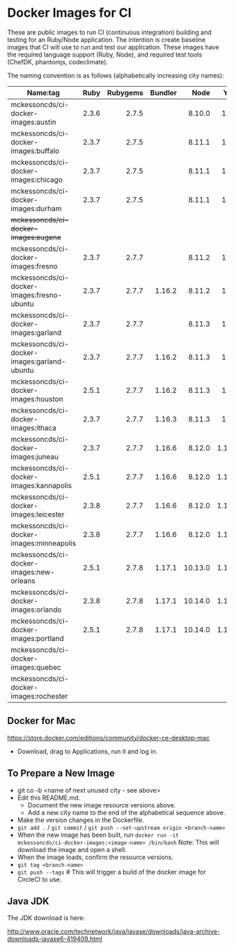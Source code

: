 Docker Images for CI
====================

These are public images to run CI (continuous integration) building and testing for an Ruby/Node application. The intention is create baseline images that CI will use to run and test our application. These images have the required language support (Ruby, Node), and required test tools (ChefDK, phantomjs, codeclimate).

The naming convention is as follows (alphabetically increasing city names):

| Name:tag                                    | Ruby  | Rubygems | Bundler | Node    | Yarn   | ChefDK | JavaJDK |
|---------------------------------------------|------:|---------:|--------:|--------:|------: |-------:|--------:|
| mckessoncds/ci-docker-images:austin         | 2.3.6 |    2.7.5 |         |  8.10.0 |  1.5.1 |  1.6.1 |         |
| mckessoncds/ci-docker-images:buffalo        | 2.3.7 |    2.7.5 |         |  8.11.1 |  1.5.1 |  1.6.1 |         |
| mckessoncds/ci-docker-images:chicago        | 2.3.7 |    2.7.5 |         |  8.11.1 |  1.5.1 | 1.6.11 |         |
| mckessoncds/ci-docker-images:durham         | 2.3.7 |    2.7.5 |         |  8.11.1 |  1.5.1 | 1.6.11 |    6u45 |
| ~~mckessoncds/ci-docker-images:eugene~~     |       |          |         |         |        |        |         |
| mckessoncds/ci-docker-images:fresno         | 2.3.7 |    2.7.7 |         |  8.11.2 |  1.7.0 | 1.6.11 |    6u45 |
| mckessoncds/ci-docker-images:fresno-ubuntu  | 2.3.7 |    2.7.7 |  1.16.2 |  8.11.2 |  1.7.0 | 1.6.11 |    6u45 |
| mckessoncds/ci-docker-images:garland        | 2.3.7 |    2.7.7 |         |  8.11.3 |  1.7.0 | 1.6.11 |    6u45 |
| mckessoncds/ci-docker-images:garland-ubuntu | 2.3.7 |    2.7.7 |  1.16.2 |  8.11.3 |  1.7.0 | 1.6.11 |    6u45 |
| mckessoncds/ci-docker-images:houston        | 2.5.1 |    2.7.7 |  1.16.2 |  8.11.3 |  1.7.0 | 1.6.11 |    6u45 |
| mckessoncds/ci-docker-images:ithaca         | 2.3.7 |    2.7.7 |  1.16.3 |  8.11.3 |  1.9.4 | 1.6.11 |    6u45 |
| mckessoncds/ci-docker-images:juneau         | 2.3.7 |    2.7.7 |  1.16.6 |  8.12.0 | 1.10.1 | 1.6.11 |    6u45 |
| mckessoncds/ci-docker-images:kannapolis     | 2.5.1 |    2.7.7 |  1.16.6 |  8.12.0 | 1.10.1 | 1.6.11 |    6u45 |
| mckessoncds/ci-docker-images:leicester      | 2.3.8 |    2.7.7 |  1.16.6 |  8.12.0 | 1.10.1 | 1.6.11 |    6u45 |
| mckessoncds/ci-docker-images:minneapolis    | 2.3.8 |    2.7.7 |  1.16.6 |  8.12.0 | 1.10.1 | 1.6.11 |    6u45 |
| mckessoncds/ci-docker-images:new-orleans    | 2.5.1 |    2.7.8 |  1.17.1 | 10.13.0 | 1.12.3 | 1.6.11 |    6u45 |
| mckessoncds/ci-docker-images:orlando        | 2.3.8 |    2.7.8 |  1.17.1 | 10.14.0 | 1.12.3 | 1.6.11 |    6u45 |
| mckessoncds/ci-docker-images:portland       | 2.5.1 |    2.7.8 |  1.17.1 | 10.14.0 | 1.12.3 | 1.6.11 |    6u45 |
| mckessoncds/ci-docker-images:quebec         |       |          |         |         |        |        |         |
| mckessoncds/ci-docker-images:rochester      |       |          |         |         |        |        |         |


Docker for Mac
--------------

https://store.docker.com/editions/community/docker-ce-desktop-mac

- Download, drag to Applications, run it and log in.


To Prepare a New Image
----------------------

- git co -b <name of next unused city - see above>
- Edit this README.md.
  - Document the new image resource versions above.
  - Add a new city name to the end of the alphabetical sequence above.
- Make the version changes in the Dockerfile.
- `git add .` / `git commit` / `git push --set-upstream origin <branch-name>`
- When the new image has been built, run `docker run -it mckessoncds/ci-docker-images:<image-name> /bin/bash`
  Note: This will download the image and open a shell.
- When the image loads, confirm the resource versions.
- `git tag <branch-name>`
- `git push --tags` # This will trigger a build of the docker image for CircleCI to use.

Java JDK
--------

The JDK download is here:

http://www.oracle.com/technetwork/java/javase/downloads/java-archive-downloads-javase6-419409.html
